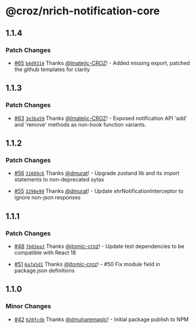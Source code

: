 # @croz/nrich-notification-core

## 1.1.4

### Patch Changes

- [#65](https://github.com/croz-ltd/nrich-frontend/pull/65) [`b4d9314`](https://github.com/croz-ltd/nrich-frontend/commit/b4d931430cfe6ec54a30fd2f659a57106ddf7953) Thanks [@lmatejic-CROZ](https://github.com/lmatejic-CROZ)! - Added missing export, patched the github templates for clarity

## 1.1.3

### Patch Changes

- [#63](https://github.com/croz-ltd/nrich-frontend/pull/63) [`3e3ba59`](https://github.com/croz-ltd/nrich-frontend/commit/3e3ba590a6a45ce62c89b3f5aea3487024c45f68) Thanks [@lmatejic-CROZ](https://github.com/lmatejic-CROZ)! - Exposed notification API 'add' and 'remove' methods as non-hook function variants.

## 1.1.2

### Patch Changes

- [#56](https://github.com/croz-ltd/nrich-frontend/pull/56) [`31689c6`](https://github.com/croz-ltd/nrich-frontend/commit/31689c652bde92ef1a6865e5de9aa4977804412c) Thanks [@dmurat](https://github.com/dmurat)! - Upgrade zustand lib and its import statements to non-deprecated sytax

- [#55](https://github.com/croz-ltd/nrich-frontend/pull/55) [`3298e99`](https://github.com/croz-ltd/nrich-frontend/commit/3298e99e0a9da0e90ab37c3d116e9aaff6c45d83) Thanks [@dmurat](https://github.com/dmurat)! - Update xhrNotificationInterceptor to ignore non-json responses

## 1.1.1

### Patch Changes

- [#48](https://github.com/croz-ltd/nrich-frontend/pull/48) [`7b03ea3`](https://github.com/croz-ltd/nrich-frontend/commit/7b03ea332ee993ffb0df27cb5c5c0dfea37c16f3) Thanks [@jtomic-croz](https://github.com/jtomic-croz)! - Update test dependencies to be compatible with React 18

- [#51](https://github.com/croz-ltd/nrich-frontend/pull/51) [`6a7a5d1`](https://github.com/croz-ltd/nrich-frontend/commit/6a7a5d145ef2c8888c09569bc4c552f65599fca2) Thanks [@jtomic-croz](https://github.com/jtomic-croz)! - #50 Fix module field in package.json definitions

## 1.1.0

### Minor Changes

- [#42](https://github.com/croz-ltd/nrich-frontend/pull/42) [`620fcdb`](https://github.com/croz-ltd/nrich-frontend/commit/620fcdbe526c8f616547b02785d720e6b0a4f4fd) Thanks [@dmuharemagic](https://github.com/dmuharemagic)! - Initial package publish to NPM
